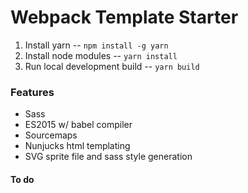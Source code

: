# Webpack Template Starter

1. Install yarn  -- ```npm install -g yarn```
2. Install node modules -- ```yarn install```
3. Run local development build -- ```yarn build```


### Features
* Sass
* ES2015 w/ babel compiler
* Sourcemaps
* Nunjucks html templating
* SVG sprite file and sass style generation

#### To do

